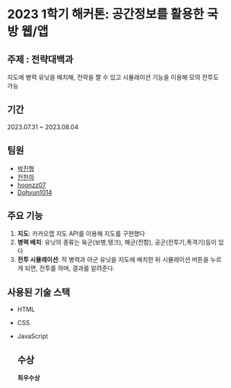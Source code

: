 # 2023 1학기 해커톤: 공간정보를 활용한 국방 웹/앱

## 주제 : 전략대백과
지도에 병력 유닛을 배치해, 전략을 짤 수 있고 시뮬레이션 기능을 이용해 모의 전투도 가능

## 기간
2023.07.31 ~ 2023.08.04

## 팀원
- [박진형](https://github.com/maldron0309)
- [전찬하](https://github.com/wjscksgk)
- [hoonzz07](https://github.com/hoonzz07)
- [Dohyun1014](https://github.com/Dohyun1014)


## 주요 기능

1. **지도**: 카카오맵 지도 API를 이용해 지도를 구현했다
2. **병력 배치**: 유닛의 종류는 육군(보병,탱크), 해군(전함), 공군(전투기,폭격기)등이 있다
3. **전투 시뮬레이션**: 적 병력과 아군 유닛을 지도에 배치한 뒤 시뮬레이션 버튼을 누르게 되면, 전투를 하며, 결과를 알려준다.

## 사용된 기술 스택

- HTML
- CSS
- JavaScript

  ## 수상
  <strong>최우수상</strong>
